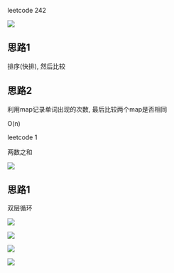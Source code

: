 

leetcode 242

![](https://youpaiyun.zongqilive.cn/image/006tNc79ly1g42nh9dpqfj30u20msjuq.jpg)

## 思路1

排序(快排), 然后比较



## 思路2

利用map记录单词出现的次数, 最后比较两个map是否相同

O(n)



leetcode 1

两数之和

![](https://youpaiyun.zongqilive.cn/image/006tNc79ly1g42oe1r26ij30wo0h6jty.jpg)





## 思路1

双层循环



![](https://youpaiyun.zongqilive.cn/image/006tNc79ly1g42okrgqlyj315y0lg79h.jpg)





![](https://youpaiyun.zongqilive.cn/image/006tNc79ly1g42opczyuvj310y0u0dn1.jpg)

![](https://youpaiyun.zongqilive.cn/image/006tNc79ly1g42oxmfck5j318s0tmk0r.jpg)

![](https://youpaiyun.zongqilive.cn/image/006tNc79ly1g42p371nqyj310y0u046d.jpg)















